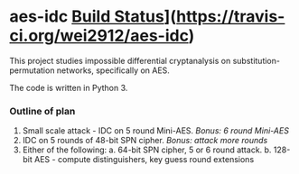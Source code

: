aes-idc [Build Status](https://travis-ci.org/wei2912/aes-idc.svg?branch=master)](https://travis-ci.org/wei2912/aes-idc)
===

This project studies impossible differential cryptanalysis on
substitution-permutation networks, specifically on AES.

The code is written in Python 3.

### Outline of plan

1. Small scale attack - IDC on 5 round Mini-AES. *Bonus: 6 round Mini-AES*
2. IDC on 5 rounds of 48-bit SPN cipher. *Bonus: attack more rounds*
3. Either of the following:
    a. 64-bit SPN cipher, 5 or 6 round attack.
    b. 128-bit AES - compute distinguishers, key guess round extensions

